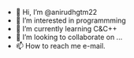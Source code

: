 - 👋 Hi, I’m @anirudhgtm22
- 👀 I’m interested in programmming
- 🌱 I’m currently learning C&C++
- 💞️ I’m looking to collaborate on ...
- 📫 How to reach me e-mail.

<!---
anirudhgtm22/anirudhgtm22 is a ✨ special ✨ repository because its `README.md` (this file) appears on your GitHub profile.
You can click the Preview link to take a look at your changes.
--->

